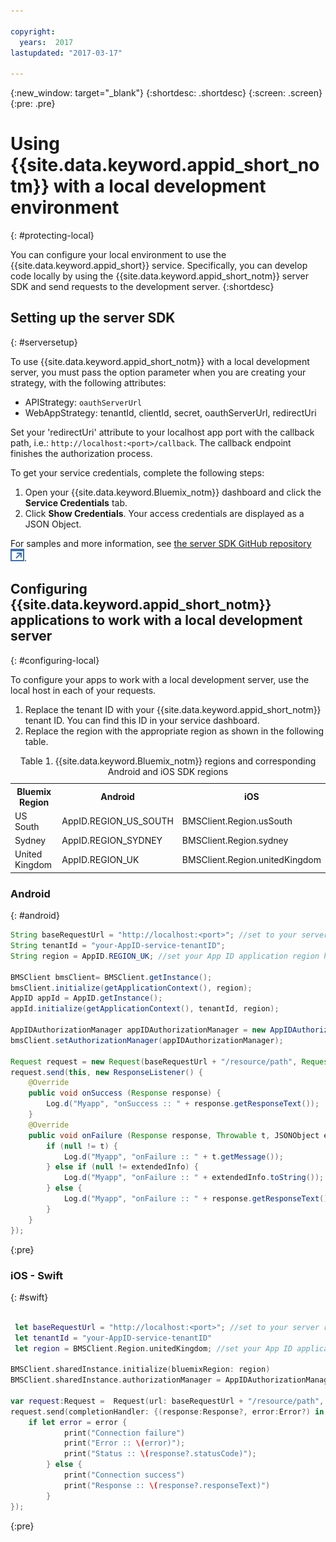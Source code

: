 ```yaml
---

copyright:
  years:  2017
lastupdated: "2017-03-17"

---
```

{:new_window: target="_blank"}
{:shortdesc: .shortdesc}
{:screen: .screen}
{:pre: .pre}



# Using {{site.data.keyword.appid_short_notm}} with a local development environment
{: #protecting-local}

You can configure your local environment to use the {{site.data.keyword.appid_short}} service. Specifically, you can develop code locally by using the {{site.data.keyword.appid_short_notm}} server SDK and send requests to the development server.
{:shortdesc}


## Setting up the server SDK
{: #serversetup}

To use {{site.data.keyword.appid_short_notm}} with a local development server, you must pass the option parameter when you are creating your strategy, with the following attributes:

* APIStrategy: `oauthServerUrl`
* WebAppStrategy: tenantId, clientId, secret, oauthServerUrl, redirectUri

Set your 'redirectUri' attribute to your localhost app port with the callback path, i.e.: `http://localhost:<port>/callback`. The callback endpoint finishes the authorization process.

To get your service credentials, complete the following steps:

1. Open your {{site.data.keyword.Bluemix_notm}} dashboard and click the **Service Credentials** tab.
2. Click **Show Credentials**. Your access credentials are displayed as a JSON Object.

For samples and more information, see <a href="https://github.com/ibm-cloud-security/appid-serversdk-nodejs" target="_blank">the server SDK GitHub repository <img src="../../icons/launch-glyph.svg" alt="External link icon"></a>.


## Configuring {{site.data.keyword.appid_short_notm}} applications to work with a local development server
{: #configuring-local}

To configure your apps to work with a local development server, use the local host in each of your requests.

1. Replace the tenant ID with your {{site.data.keyword.appid_short_notm}} tenant ID. You can find this ID in your service dashboard.
2. Replace the region with the appropriate region as shown in the following table.

<table> <caption> Table 1. {{site.data.keyword.Bluemix_notm}} regions and corresponding Android and iOS SDK regions </caption>
<tr>
  <th> Bluemix Region </th>
  <th> Android </th>
  <th> iOS </th>
</tr>
<tr>
  <td> US South </td>
  <td> AppID.REGION_US_SOUTH </td>
  <td> BMSClient.Region.usSouth </td>
</tr>
<tr>
  <td> Sydney </td>
  <td> AppID.REGION_SYDNEY </td>
  <td> BMSClient.Region.sydney </td>
</tr>
<tr>
  <td> United Kingdom </td>
  <td> AppID.REGION_UK </td>
  <td> BMSClient.Region.unitedKingdom </td>
</tr>
</table>



### Android
{: #android}
```java
String baseRequestUrl = "http://localhost:<port>"; //set to your server running port
String tenantId = "your-AppID-service-tenantID";
String region = AppID.REGION_UK; //set your App ID application region here. Currently possible values are AppID.REGION_US_SOUTH, AppID.REGION_SYDNEY, or AppID.REGION_UK.

BMSClient bmsClient= BMSClient.getInstance();
bmsClient.initialize(getApplicationContext(), region);
AppID appId = AppID.getInstance();
appId.initialize(getApplicationContext(), tenantId, region);

AppIDAuthorizationManager appIDAuthorizationManager = new AppIDAuthorizationManager(appId);
bmsClient.setAuthorizationManager(appIDAuthorizationManager);

Request request = new Request(baseRequestUrl + "/resource/path", Request.GET);
request.send(this, new ResponseListener() {
    @Override
    public void onSuccess (Response response) {
        Log.d("Myapp", "onSuccess :: " + response.getResponseText());
    }
    @Override
    public void onFailure (Response response, Throwable t, JSONObject extendedInfo) {
        if (null != t) {
            Log.d("Myapp", "onFailure :: " + t.getMessage());
        } else if (null != extendedInfo) {
            Log.d("Myapp", "onFailure :: " + extendedInfo.toString());
        } else {
            Log.d("Myapp", "onFailure :: " + response.getResponseText());
        }
    }
});
```
{:pre}

### iOS - Swift
{: #swift}
```swift

 let baseRequestUrl = "http://localhost:<port>"; //set to your server running port
 let tenantId = "your-AppID-service-tenantID"
 let region = BMSClient.Region.unitedKingdom; //set your App ID application region here. Currently possible values are BMSClient.Region.usSouth, BMSClient.Region.sydney, or BMSClient.Region.unitedKingdom.

BMSClient.sharedInstance.initialize(bluemixRegion: region)
BMSClient.sharedInstance.authorizationManager = AppIDAuthorizationManager(appid:AppID.sharedInstance)

var request:Request =  Request(url: baseRequestUrl + "/resource/path", method: HttpMethod.GET)
request.send(completionHandler: {(response:Response?, error:Error?) in
    if let error = error {
            print("Connection failure")
            print("Error :: \(error)");
            print("Status :: \(response?.statusCode)");
        } else {
            print("Connection success")
            print("Response :: \(response?.responseText)")
        }
});
```
{:pre}
